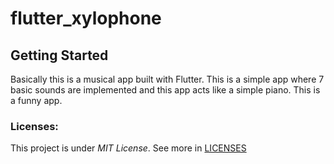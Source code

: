# flutter_xylophone

## Getting Started

Basically this is a musical app built with Flutter. This is a simple app where 7 basic sounds are implemented and this app acts like a simple piano. 
This is a funny app.

### Licenses:
This project is under _MIT License_. See more in [LICENSES](https://github.com/codeslash21/flutter_xylophone/blob/master/LICENSE)
